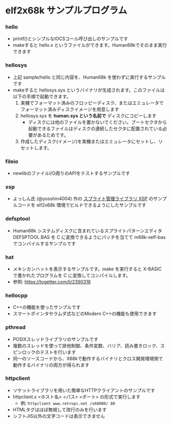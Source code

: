 # elf2x68k サンプルプログラム

### hello

* printf()とシンプルなIOCSコール呼び出しのサンプルです
* makeすると hello.x というファイルができます。Human68kでそのまま実行できます

### hellosys

* 上記 sample/hello と同じ内容を、Human68k を使わずに実行するサンプルです
* makeすると hellosys.sys というバイナリが生成されます。このファイルは以下の手順で起動できます。
  1. 実機でフォーマット済みのフロッピーディスク、またはエミュレータでフォーマット済みディスクイメージを用意します
  2. hellosys.sys を **human.sys という名前で** ディスクにコピーします
      * ディスクには他のファイルを置かないでください。ブートセクタから起動できるファイルはディスクの連続したセクタに配置されている必要があるためです。
  3. 作成したディスク(イメージ)を実機またはエミュレータにセットし、リセットします。

### fileio

* newlibのファイルI/O周りのAPIをテストするサンプルです

### xsp

* よっしん氏 (@yosshin4004) 作の [スプライト管理ライブラリ XSP](https://github.com/yosshin4004/x68k_xsp) のサンプルコードを elf2x68k 環境でビルドできるようにしたサンプルです

### defsptool

* Human68k システムディスクに含まれているスプライトパターンエディタ DEFSPTOOL.BAS を C に変換できるようにパッチを当てて m68k-xelf-bas でコンパイルするサンプルです

### hat

* メキシカンハットを表示するサンプルです。make を実行すると X-BASIC で書かれたプログラムを C に変換してコンパイルします。
* 参照: https://togetter.com/li/2390318

### hellocpp

* C++の機能を使ったサンプルです
* スマートポインタやラムダ式などのModern C++の機能も使用できます

### pthread

* POSIXスレッドライブラリのサンプルです
* 複数のスレッドを使って排他制御、条件変数、バリア、読み書きロック、スピンロックのテストを行います
* 同一のソースコードから、X68kで動作するバイナリとクロス開発環境側で動作するバイナリの両方が得られます

### httpclient

* ソケットライブラリを用いた簡単なHTTPクライアントのサンプルです
* httpclient.x <ホスト名> <パス> <ポート> の形式で実行します
  * 例: `httpclient www.retropc.net /x68000/ 80`
* HTMLタグはほぼ無視して改行のみを行います
* シフトJIS以外の文字コードは表示できません

